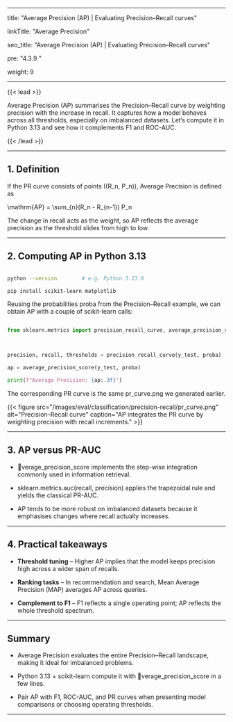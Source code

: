 ﻿---

title: "Average Precision (AP) | Evaluating Precision–Recall curves"

linkTitle: "Average Precision"

seo_title: "Average Precision (AP) | Evaluating Precision–Recall curves"

pre: "4.3.9 "

weight: 9

---



{{< lead >}}

Average Precision (AP) summarises the Precision–Recall curve by weighting precision with the increase in recall. It captures how a model behaves across all thresholds, especially on imbalanced datasets. Let’s compute it in Python 3.13 and see how it complements F1 and ROC-AUC.

{{< /lead >}}



---



## 1. Definition



If the PR curve consists of points \((R_n, P_n)\), Average Precision is defined as





\mathrm{AP} = \sum_{n}(R_n - R_{n-1}) P_n





The change in recall acts as the weight, so AP reflects the average precision as the threshold slides from high to low.



---



## 2. Computing AP in Python 3.13



```bash

python --version        # e.g. Python 3.13.0

pip install scikit-learn matplotlib

```



Reusing the probabilities proba from the Precision–Recall example, we can obtain AP with a couple of scikit-learn calls:



```python

from sklearn.metrics import precision_recall_curve, average_precision_score



precision, recall, thresholds = precision_recall_curve(y_test, proba)

ap = average_precision_score(y_test, proba)

print(f"Average Precision: {ap:.3f}")

```



The corresponding PR curve is the same pr_curve.png we generated earlier.



{{< figure src="/images/eval/classification/precision-recall/pr_curve.png" alt="Precision–Recall curve" caption="AP integrates the PR curve by weighting precision with recall increments." >}}



---



## 3. AP versus PR-AUC



- verage_precision_score implements the step-wise integration commonly used in information retrieval.

- sklearn.metrics.auc(recall, precision) applies the trapezoidal rule and yields the classical PR-AUC.

- AP tends to be more robust on imbalanced datasets because it emphasises changes where recall actually increases.



---



## 4. Practical takeaways



- **Threshold tuning** – Higher AP implies that the model keeps precision high across a wider span of recalls.

- **Ranking tasks** – In recommendation and search, Mean Average Precision (MAP) averages AP across queries.

- **Complement to F1** – F1 reflects a single operating point; AP reflects the whole threshold spectrum.



---



## Summary



- Average Precision evaluates the entire Precision–Recall landscape, making it ideal for imbalanced problems.

- Python 3.13 + scikit-learn compute it with verage_precision_score in a few lines.

- Pair AP with F1, ROC-AUC, and PR curves when presenting model comparisons or choosing operating thresholds.

---

